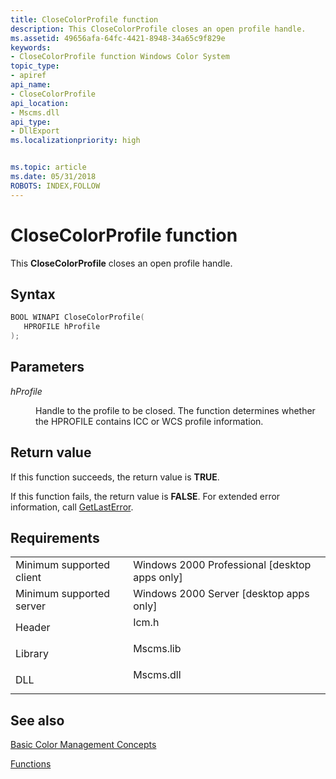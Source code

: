 ```yaml
---
title: CloseColorProfile function
description: This CloseColorProfile closes an open profile handle.
ms.assetid: 49656afa-64fc-4421-8948-34a65c9f829e
keywords:
- CloseColorProfile function Windows Color System
topic_type:
- apiref
api_name:
- CloseColorProfile
api_location:
- Mscms.dll
api_type:
- DllExport
ms.localizationpriority: high


ms.topic: article
ms.date: 05/31/2018
ROBOTS: INDEX,FOLLOW
---
```


# CloseColorProfile function

This **CloseColorProfile** closes an open profile handle.

## Syntax


```C++
BOOL WINAPI CloseColorProfile(
   HPROFILE hProfile
);
```



## Parameters

<dl> <dt>

*hProfile* 
</dt> <dd>

Handle to the profile to be closed. The function determines whether the HPROFILE contains ICC or WCS profile information.

</dd> </dl>

## Return value

If this function succeeds, the return value is **TRUE**.

If this function fails, the return value is **FALSE**. For extended error information, call [GetLastError](/windows/win32/api/errhandlingapi/nf-errhandlingapi-getlasterror).

## Requirements



|                                     |                                                                                      |
|-------------------------------------|--------------------------------------------------------------------------------------|
| Minimum supported client<br/> | Windows 2000 Professional \[desktop apps only\]<br/>                           |
| Minimum supported server<br/> | Windows 2000 Server \[desktop apps only\]<br/>                                 |
| Header<br/>                   | <dl> <dt>Icm.h</dt> </dl>     |
| Library<br/>                  | <dl> <dt>Mscms.lib</dt> </dl> |
| DLL<br/>                      | <dl> <dt>Mscms.dll</dt> </dl> |



## See also

<dl> <dt>

[Basic Color Management Concepts](basic-color-management-concepts.md)
</dt> <dt>

[Functions](functions.md)
</dt> </dl>

 

